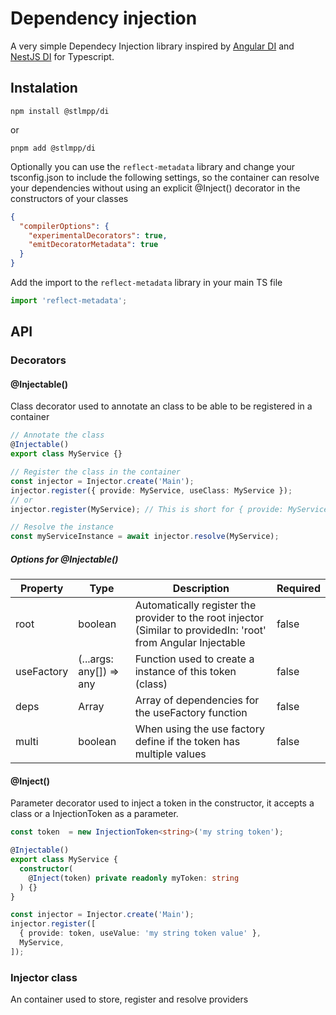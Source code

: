 # Dependency injection

A very simple Dependecy Injection library inspired by [Angular DI](https://angular.dev/guide/di) and [NestJS DI](https://docs.nestjs.com/fundamentals/custom-providers) for Typescript.

## Instalation

```shell
npm install @stlmpp/di
```
or
```shell
pnpm add @stlmpp/di
```

Optionally you can use the `reflect-metadata` library and change your tsconfig.json to include the following settings, so the container can resolve your dependencies without using an explicit @Inject() decorator in the constructors of your classes

```json
{
  "compilerOptions": {
    "experimentalDecorators": true,
    "emitDecoratorMetadata": true
  }
}
```

Add the import to the `reflect-metadata` library in your main TS file

```typescript
import 'reflect-metadata';
```

## API

### Decorators

#### @Injectable()

Class decorator used to annotate an class to be able to be registered in a container

```typescript
// Annotate the class
@Injectable()
export class MyService {}

// Register the class in the container
const injector = Injector.create('Main');
injector.register({ provide: MyService, useClass: MyService });
// or
injector.register(MyService); // This is short for { provide: MyService, useClass: MyService }

// Resolve the instance
const myServiceInstance = await injector.resolve(MyService);
```

##### Options for @Injectable()

| Property | Type | Description | Required |
| - | - | - | - |
| root | boolean | Automatically register the provider to the root injector (Similar to providedIn: 'root' from Angular Injectable | false |
| useFactory | (...args: any[]) => any | Function used to create a instance of this token (class) | false |
| deps | Array<Provider> | Array of dependencies for the useFactory function | false |
| multi | boolean | When using the use factory define if the token has multiple values | false |

#### @Inject()

Parameter decorator used to inject a token in the constructor, it accepts a class or a InjectionToken as a parameter.

```typescript
const token  = new InjectionToken<string>('my string token');

@Injectable()
export class MyService {
  constructor(
    @Inject(token) private readonly myToken: string
  ) {}
}

const injector = Injector.create('Main');
injector.register([
  { provide: token, useValue: 'my string token value' },
  MyService,
]);
```

### Injector class

An container used to store, register and resolve providers

